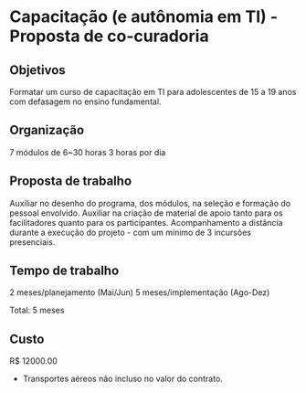 # Capacitação (e autônomia em TI) - Proposta de co-curadoria

## Objetivos
Formatar um curso de capacitação em TI para adolescentes de 15 a 19 anos com defasagem no ensino fundamental.

## Organização
7 módulos de 6~30 horas
3 horas por dia

## Proposta de trabalho
Auxiliar no desenho do programa, dos módulos, na seleção e formação do pessoal envolvido.
Auxiliar na criação de material de apoio tanto para os facilitadores quanto para os participantes.
Acompanhamento a distância durante a execução do projeto - com um mínimo de 3 incursões presenciais.

## Tempo de trabalho
2 meses/planejamento (Mai/Jun)
5 meses/implementação (Ago-Dez)

Total: 5 meses

## Custo
R$ 12000.00

* Transportes aéreos não incluso no valor do contrato.